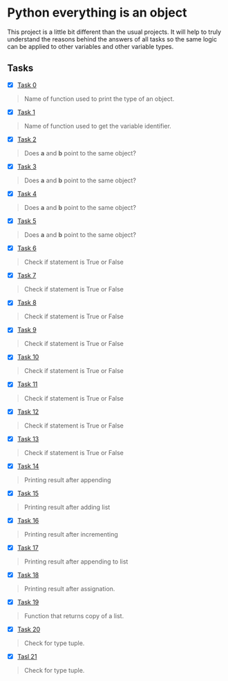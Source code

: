 # Python everything is an object

This project is a little bit different than the usual projects. It will help to truly understand the reasons behind the answers of all tasks so the same logic can be applied to other variables and other variable types.

## Tasks

- [x] [Task 0](https://github.com/SamuelIbanga5/alx-higher_level_programming/blob/main/0x09-python-everything_is_object/0-answer.txt)
> Name of function used to print the type of an object.
- [x] [Task 1](https://github.com/SamuelIbanga5/alx-higher_level_programming/blob/main/0x09-python-everything_is_object/1-answer.txt)
> Name of function used to get the variable identifier.
- [x] [Task 2](https://github.com/SamuelIbanga5/alx-higher_level_programming/blob/main/0x09-python-everything_is_object/2-answer.txt)
> Does **a** and **b** point to the same object?
- [x] [Task 3](https://github.com/SamuelIbanga5/alx-higher_level_programming/blob/main/0x09-python-everything_is_object/3-answer.txt)
> Does **a** and **b** point to the same object?
- [x] [Task 4](https://github.com/SamuelIbanga5/alx-higher_level_programming/blob/main/0x09-python-everything_is_object/4-answer.txt)
> Does **a** and **b** point to the same object?
- [x] [Task 5](https://github.com/SamuelIbanga5/alx-higher_level_programming/blob/main/0x09-python-everything_is_object/5-answer.txt)
> Does **a** and **b** point to the same object?
- [x] [Task 6](https://github.com/SamuelIbanga5/alx-higher_level_programming/blob/main/0x09-python-everything_is_object/6-answer.txt)
> Check if statement is True or False
- [x] [Task 7](https://github.com/SamuelIbanga5/alx-higher_level_programming/blob/main/0x09-python-everything_is_object/7-answer.txt)
> Check if statement is True or False
- [x] [Task 8](https://github.com/SamuelIbanga5/alx-higher_level_programming/blob/main/0x09-python-everything_is_object/8-answer.txt)
> Check if statement is True or False
- [x] [Task 9](https://github.com/SamuelIbanga5/alx-higher_level_programming/blob/main/0x09-python-everything_is_object/9-answer.txt)
> Check if statement is True or False
- [x] [Task 10](https://github.com/SamuelIbanga5/alx-higher_level_programming/blob/main/0x09-python-everything_is_object/10-answer.txt)
> Check if statement is True or False
- [x] [Task 11](https://github.com/SamuelIbanga5/alx-higher_level_programming/blob/main/0x09-python-everything_is_object/11-answer.txt)
> Check if statement is True or False
- [x] [Task 12](https://github.com/SamuelIbanga5/alx-higher_level_programming/blob/main/0x09-python-everything_is_object/12-answer.txt)
> Check if statement is True or False
- [x] [Task 13](https://github.com/SamuelIbanga5/alx-higher_level_programming/blob/main/0x09-python-everything_is_object/13-answer.txt)
> Check if statement is True or False
- [x] [Task 14](https://github.com/SamuelIbanga5/alx-higher_level_programming/blob/main/0x09-python-everything_is_object/14-answer.txt)
> Printing result after appending
- [x] [Task 15](https://github.com/SamuelIbanga5/alx-higher_level_programming/blob/main/0x09-python-everything_is_object/15-answer.txt)
> Printing result after adding list
- [x] [Task 16](https://github.com/SamuelIbanga5/alx-higher_level_programming/blob/main/0x09-python-everything_is_object/16-answer.txt)
> Printing result after incrementing
- [x] [Task 17](https://github.com/SamuelIbanga5/alx-higher_level_programming/blob/main/0x09-python-everything_is_object/17-answer.txt)
> Printing result after appending to list
- [x] [Task 18](https://github.com/SamuelIbanga5/alx-higher_level_programming/blob/main/0x09-python-everything_is_object/18-answer.txt)
> Printing result after assignation.
- [x] [Task 19](https://github.com/SamuelIbanga5/alx-higher_level_programming/blob/main/0x09-python-everything_is_object/19-copy_list.py)
> Function that returns copy of a list.
- [x] [Task 20](https://github.com/SamuelIbanga5/alx-higher_level_programming/blob/main/0x09-python-everything_is_object/20-answer.txt)
> Check for type tuple.
- [x] [Tasl 21](https://github.com/SamuelIbanga5/alx-higher_level_programming/blob/main/0x09-python-everything_is_object/21-answer.txt)
> Check for type tuple.

